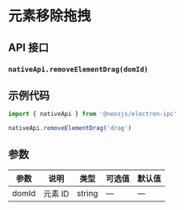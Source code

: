 # 元素移除拖拽

## API 接口

### `nativeApi.removeElementDrag(domId)`

## 示例代码

```js
import { nativeApi } from '@neosjs/electron-ipc'

nativeApi.removeElementDrag('drag')
```

## 参数

| 参数 | 说明    | 类型   | 可选值 | 默认值 |
| ---- | ------- | ------ | ------ | ------ |
| domId | 元素 ID | string | —      | —      |

